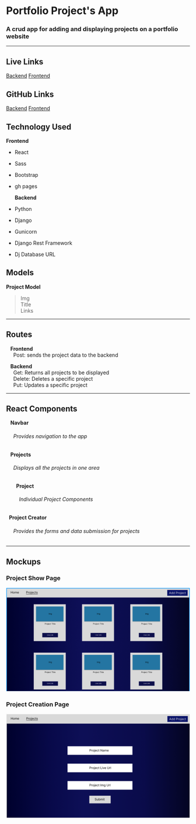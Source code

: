 # Portfolio Project's App

### A crud app for adding and displaying projects on a portfolio website

---

## Live Links

[Backend](https://project-api-9ejh.onrender.com)
[Frontend](https://app.gabrielroyce.com/project)

## GitHub Links

[Backend](https://github.com/garoy001/project_api)
[Frontend](https://github.com/garoy001/app-site-frontend/tree/main/src/applications/project_creator)

## Technology Used

**Frontend**

- React
- Sass
- Bootstrap
- gh pages

  **Backend**

- Python
- Django
- Gunicorn
- Django Rest Framework
- Dj Database URL

## Models

**Project Model**

> Img<br>
> Title<br>
> Links<br>

---

## Routes

&nbsp;&nbsp; **Frontend**<br>
&nbsp;&nbsp;&nbsp;&nbsp; Post: sends the project data to the backend<br>

&nbsp;&nbsp; **Backend**<br>
&nbsp;&nbsp;&nbsp;&nbsp; Get: Returns all projects to be displayed<br>
&nbsp;&nbsp;&nbsp;&nbsp; Delete: Deletes a specific project<br>
&nbsp;&nbsp;&nbsp;&nbsp; Put: Updates a specific project<br>

---

## React Components

&nbsp;&nbsp; **Navbar**<br>

###### &nbsp;&nbsp;&nbsp;&nbsp; Provides navigation to the app<br>

&nbsp;&nbsp; **Projects**<br>

###### &nbsp;&nbsp;&nbsp;&nbsp; Displays all the projects in one area<br>

&nbsp;&nbsp;&nbsp;&nbsp;&nbsp;&nbsp; **Project**<br>

###### &nbsp;&nbsp;&nbsp;&nbsp;&nbsp;&nbsp;&nbsp;&nbsp; Individual Project Components<br>

&nbsp;&nbsp;**Project Creator**<br>

###### &nbsp;&nbsp;&nbsp;&nbsp; Provides the forms and data submission for projects<br>

---

## Mockups

### Project Show Page

![project show page](/assets/images/ShowProject.png)

### Project Creation Page

![project add page](/assets/images/AddProject.png)
